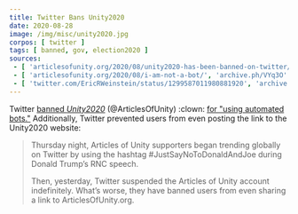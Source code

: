 ```yaml
---
title: Twitter Bans Unity2020
date: 2020-08-28
image: /img/misc/unity2020.jpg
corpos: [ twitter ]
tags: [ banned, gov, election2020 ]
sources:
 - [ 'articlesofunity.org/2020/08/unity2020-has-been-banned-on-twitter/', 'archive.ph/n9YCa' ]
 - [ 'articlesofunity.org/2020/08/i-am-not-a-bot/', 'archive.ph/VYq3O' ]
 - [ 'twitter.com/EricRWeinstein/status/1299587011980881920', 'archive.is/r4kz3' ]
---
```


Twitter [banned _Unity2020_](https://archive.ph/n9YCa#selection-453.0-457.164)
(@ArticlesOfUnity) :clown: [for "using automated
bots."](https://archive.ph/VYq3O#selection-457.2-457.83) Additionally, Twitter
prevented users from even posting the link to the Unity2020 website:

> Thursday night, Articles of Unity supporters began trending globally on
> Twitter by using the hashtag #JustSayNoToDonaldAndJoe during Donald Trump’s
> RNC speech.
>
> Then, yesterday, Twitter suspended the Articles of Unity account
> indefinitely. What’s worse, they have banned users from even sharing a link
> to ArticlesOfUnity.org.
